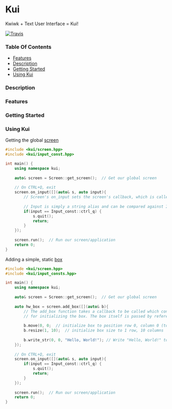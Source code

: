 # Kui
Kwiwk + Text User Interface = Kui!

[![Travis](https://img.shields.io/travis/kwiwk/kui.svg?style=flat-square)](https://travis-ci.org/kwiwk/kui)

### Table Of Contents
 - [Features](#features)
 - [Description](#description)
 - [Getting Started](#getting-started)
 - [Using Kui](#using-kui)

### Description

### Features

### Getting Started

### Using Kui
Getting the global [screen](https://kwiwk.github.io/kui/classkui_1_1Screen.html)
```cpp
#include <kui/screen.hpp>
#include <kui/input_const.hpp>

int main() {
    using namespace kui;
    
    auto& screen = Screen::get_screen();  // Get our global screen
    
    // On CTRL+Q, exit
    screen.on_input([](auto& s, auto input){
        // Screen's on_input sets the screen's callback, which is called whenever input is recieved
        
        // Input is simply a string alias and can be compared against Input_const
        if(input == Input_const::ctrl_q) {
            s.quit();
            return;
        }
    });
    
    screen.run();  // Run our screen/application
    return 0;
}
```

Adding a simple, static [box](https://kwiwk.github.io/kui/classkui_1_1Box.html)
```cpp
#include <kui/screen.hpp>
#include <kui/input_consts.hpp>

int main() {
    using namespace kui;
    
    auto& screen = Screen::get_screen();  // Get our global screen
    
    auto hw_box = screen.add_box([](auto& b){
        // The add_box function takes a callback to be called which contains steps
        // for initializing the box. The box itself is passed by reference into the function as ap
        
        b.move(0, 0;  // initialize box to position row 0, column 0 (top left)
        b.resize(1, 10);  // initialize box size to 1 row, 10 columns
        
        b.write_str(0, 0, "Hello, World!"); // Write "Hello, World!" to our box
    });
    
    // On CTRL+Q, exit
    screen.on_input([](auto& s, auto input){
        if(input == Input_const::ctrl_q) {
            s.quit();
            return;
        }
    });
    
    screen.run();  // Run our screen/application
    return 0;
}
```



